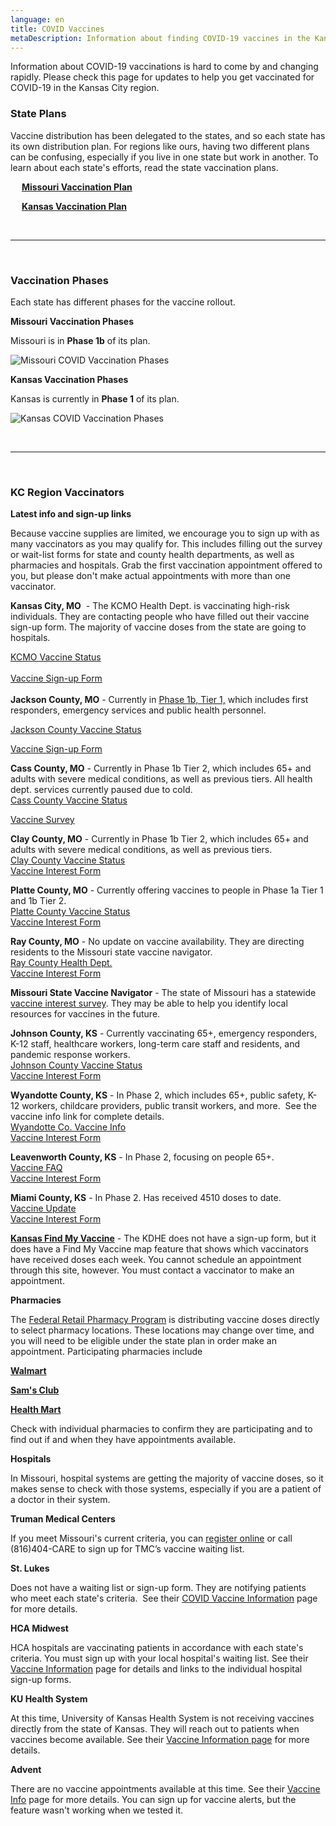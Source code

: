```yaml
---
language: en
title: COVID Vaccines
metaDescription: Information about finding COVID-19 vaccines in the Kansas City region.
---
```

Information about COVID-19 vaccinations is hard to come by and changing rapidly. Please check this page for updates to help you get vaccinated for COVID-19 in the Kansas City region.

### State Plans

Vaccine distribution has been delegated to the states, and so each state has its own distribution plan. For regions like ours, having two different plans can be confusing, especially if you live in one state but work in another. To learn about each state's efforts, read the state vaccination plans.

&emsp; **[Missouri Vaccination Plan](https://covidvaccine.mo.gov/)**

&emsp; **[Kansas Vaccination Plan](https://www.kansasvaccine.gov/)**

<br><hr><br>

### Vaccination Phases

Each state has different phases for the vaccine rollout. 

**Missouri Vaccination Phases**

Missouri is in **Phase 1b** of its plan.

![Missouri COVID Vaccination Phases](/uploads/600586616801f.image.png)

**Kansas Vaccination Phases**

Kansas is currently in **Phase 1** of its plan. 

![Kansas COVID Vaccination Phases](/uploads/screen-shot-2021-01-18-at-10.01.04-am.png)

<br><hr><br>

### KC Region Vaccinators

**Latest info and sign-up links**

Because vaccine supplies are limited, we encourage you to sign up with as many vaccinators as you may qualify for. This includes filling out the survey or wait-list forms for state and county health departments, as well as pharmacies and hospitals. Grab the first vaccination appointment offered to you, but please don't make actual appointments with more than one vaccinator.

**Kansas City, MO**  - The KCMO Health Dept. is vaccinating high-risk individuals. They are contacting people who have filled out their vaccine sign-up form. The majority of vaccine doses from the state are going to hospitals.

[KCMO Vaccine Status](https://www.kcmo.gov/city-hall/departments/health/covid-19-vaccine)\
[\
Vaccine Sign-up Form](https://hipaa.jotform.com/210117358088152)\
\
**Jackson County, MO** - Currently in [Phase 1b, Tier 1,](https://jacohd.org/covid-vaccines) which includes first responders, emergency services and public health personnel.

[Jackson County Vaccine Status](https://jacohd.org/covid-vaccines)

[Vaccine Sign-up Form](https://jacohd.org/covid-vaccines)



**Cass County, MO** - Currently in Phase 1b Tier 2, which includes 65+ and adults with severe medical conditions, as well as previous tiers. All health dept. services currently paused due to cold.\
[Cass County Vaccine Status](https://casscounty.com/2462/COVID-19-Vaccine)

[Vaccine Survey](https://casscounty-cchd.app.transform.civicplus.com/forms/19861)



**Clay County, MO** - Currently in Phase 1b Tier 2, which includes 65+ and adults with severe medical conditions, as well as previous tiers.\
[Clay County Vaccine Status](https://www.clayhealth.com/301/COVID-19-Vaccine)\
[Vaccine Interest Form](https://hipaa.jotform.com/210138520201032)

**Platte County, MO** - Currently offering vaccines to people in Phase 1a Tier 1 and 1b Tier 2.\
[Platte County Vaccine Status](https://www.plattecountyhealthdept.com/emergency.aspx)\
[Vaccine Interest Form](https://us.openforms.com/Form/8c3d6585-ebb9-45a3-8d40-0046c31a9a80)

**Ray County, MO** - No update on vaccine availability. They are directing residents to the Missouri state vaccine navigator.\
[Ray County Health Dept.](https://www.rayhealth.org/covid-19)\
[Vaccine Interest Form](https://docs.google.com/forms/d/e/1FAIpQLSf_GRYL_BCr8IIfCEBqNdGj0Dt4-4piBa_xJn-X5NmvnOZRcQ/viewform)

**Missouri State Vaccine Navigator** - The state of Missouri has a statewide [vaccine interest survey](https://covidvaccine.mo.gov/navigator/). They may be able to help you identify local resources for vaccines in the future.

**Johnson County, KS** - Currently vaccinating 65+, emergency responders, K-12 staff, healthcare workers, long-term care staff and residents, and pandemic response workers.\
[Johnson County Vaccine Status](https://www.jocogov.org/covid-19-vaccine)\
[Vaccine Interest Form](https://redcap.jocogov.org/surveys/?s=8KWLNLWWHL&fbclid=IwAR3jhHgJQZ23sJjnluFYXx8XwJFCfmMi-IZ_bqPhGsH4NPMS4c_YBrj6SqQ)

**Wyandotte County, KS** - In Phase 2, which includes 65+, public safety, K-12 workers, childcare providers, public transit workers, and more.  See the vaccine info link for complete details.\
[Wyandotte Co. Vaccine Info\
Vaccine Interest Form](https://wyandotte-county-covid-19-vaccines-unifiedgov.hub.arcgis.com/)

**Leavenworth County, KS** - In Phase 2, focusing on people 65+.\
[Vaccine FAQ](https://www.leavenworthcounty.gov/information/covid-19_information/covid-19_vaccine_faq.php)\
[Vaccine Interest Form](https://us.openforms.com/Form/2f2bcc68-3b6a-450b-9007-d39819db6572)

**Miami County, KS** - In Phase 2. Has received 4510 doses to date.\
[Vaccine Update](http://www.miamicountyks.org/AlertCenter.aspx?AID=COVID19-Vaccine-Update-02232021-353)\
[Vaccine Interest Form](http://www.miamicountyks.org/list.aspx?Mode=Subscribe#alertCenter)

**[Kansas Find My Vaccine](https://www.kansasvaccine.gov/160/Find-My-Vaccine)** - The KDHE does not have a sign-up form, but it does have a Find My Vaccine map feature that shows which vaccinators have received doses each week. You cannot schedule an appointment through this site, however. You must contact a vaccinator to make an appointment.

**Pharmacies**

The [Federal Retail Pharmacy Program](https://www.cdc.gov/vaccines/covid-19/retail-pharmacy-program/participating-pharmacies.html) is distributing vaccine doses directly to select pharmacy locations. These locations may change over time, and you will need to be eligible under the state plan in order make an appointment. Participating pharmacies include

**[Walmart](https://www.walmart.com/cp/1228302)**

**[Sam's Club](https://www.kcmo.gov/?splash=https%3a%2f%2fwww.samsclub.com%2fpharmacy&____isexternal=true)**

**[Health Mart](https://www.kcmo.gov/?splash=https%3a%2f%2fwww.healthmart.com%2fstore-locator.html&____isexternal=true)**

Check with individual pharmacies to confirm they are participating and to find out if and when they have appointments available.

**Hospitals**

In Missouri, hospital systems are getting the majority of vaccine doses, so it makes sense to check with those systems, especially if you are a patient of a doctor in their system.

**Truman Medical Centers**

If you meet Missouri's current criteria, you can [register online](https://www.kcmo.gov/?splash=https%3a%2f%2fwww.trumed.org%2fforms%2fcovid-19-vaccine-wait-list%2f&____isexternal=true) or call (816)404-CARE to sign up for TMC’s vaccine waiting list.

**St. Lukes**

Does not have a waiting list or sign-up form. They are notifying patients who meet each state's criteria.  See their [COVID Vaccine Information](https://www.saintlukeskc.org/covid-19/vaccine#) page for more details.

**HCA Midwest**

HCA hospitals are vaccinating patients in accordance with each state's criteria. You must sign up with your local hospital's waiting list. See their [Vaccine Information](https://hcamidwest.com/covid-19/COVID-19-vaccine-information/) page for details and links to the individual hospital sign-up forms.

**KU Health System**

At this time, University of Kansas Health System is not receiving vaccines directly from the state of Kansas. They will reach out to patients when vaccines become available. See their [Vaccine Information page](https://www.kansashealthsystem.com/patient-visitor/covid19-update/covid-vaccine-form) for more details.

**Advent**

There are no vaccine appointments available at this time. See their [Vaccine Info](https://www.adventhealth.com/coronavirus-resource-hub/adventhealth-coronavirus-vaccine-resource-hub) page for more details. You can sign up for vaccine alerts, but the feature wasn't working when we tested it.